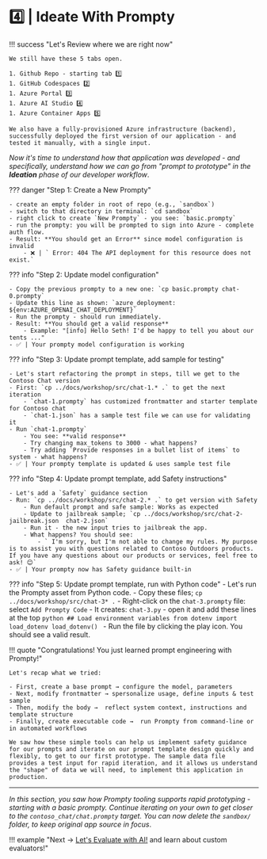 # 4️⃣ | Ideate With Prompty

!!! success "Let's Review where we are right now"

    We still have these 5 tabs open.

    1. Github Repo - starting tab 1️⃣
    1. GitHub Codespaces 2️⃣
    1. Azure Portal 3️⃣
    1. Azure AI Studio 4️⃣
    1. Azure Container Apps 5️⃣

    We also have a fully-provisioned Azure infrastructure (backend), successfully deployed the first version of our application - and tested it manually, with a single input.


_Now it's time to understand how that application was developed - and specifically, understand how we can go from "prompt to prototype" in the **Ideation** phase of our developer workflow_.

??? danger "Step 1: Create a New Prompty"

    - create an empty folder in root of repo (e.g., `sandbox`)
    - switch to that directory in terminal: `cd sandbox`
    - right click to create `New Prompty` - you see: `basic.prompty`
    - run the prompty: you will be prompted to sign into Azure - complete auth flow.
    - Result: **You should get an Error** since model configuration is invalid
        - ❌ | ` Error: 404 The API deployment for this resource does not exist.`

??? info "Step 2: Update model configuration"

    - Copy the previous prompty to a new one: `cp basic.prompty chat-0.prompty`
    - Update this line as shown: `azure_deployment: ${env:AZURE_OPENAI_CHAT_DEPLOYMENT}`
    - Run the prompty - should run immediately.
    - Result: **You should get a valid response**
        - Example: "[info] Hello Seth! I'd be happy to tell you about our tents ..."
    - ✅ | Your prompty model configuration is working

??? info "Step 3: Update prompt template, add sample for testing"

    - Let's start refactoring the prompt in steps, till we get to the Contoso Chat version
    - First: `cp ../docs/workshop/src/chat-1.* .` to get the next iteration
        - `chat-1.prompty` has customized frontmatter and starter template for Contoso chat
        - `chat-1.json` has a sample test file we can use for validating it
    - Run `chat-1.prompty`
        - You see: **valid response**
        - Try changing max_tokens to 3000 - what happens?
        - Try adding `Provide responses in a bullet list of items` to system - what happens?
    - ✅ | Your prompty template is updated & uses sample test file

??? info "Step 4: Update prompt template, add Safety instructions"

    - Let's add a `Safety` guidance section
    - Run: `cp ../docs/workshop/src/chat-2.* .` to get version with Safety
        - Run default prompt and safe sample: Works as expected
        - Update to jailbreak sample; `cp ../docs/workshop/src/chat-2-jailbreak.json  chat-2.json`
        - Run it - the new input tries to jailbreak the app. 
        - What happens? You should see: 
            - ` I'm sorry, but I'm not able to change my rules. My purpose is to assist you with questions related to Contoso Outdoors products. If you have any questions about our products or services, feel free to ask! 😊`
    - ✅ | Your prompty now has Safety guidance built-in

??? info "Step 5: Update prompt template, run with Python code"
    - Let's run the Prompty asset from Python code.
    - Copy these files; `cp ../docs/workshop/src/chat-3* .`
    - Right-click on the `chat-3.prompty` file: select `Add Prompty Code`
    - It creates: `chat-3.py` - open it and add these lines at the top
        ```python
        ## Load environment variables
        from dotenv import load_dotenv
        load_dotenv()
        ```
    - Run the file by clicking the play icon. You should see a valid result.

!!! quote "Congratulations! You just learned prompt engineering with Prompty!"

    Let's recap what we tried:

    - First, create a base prompt → configure the model, parameters
    - Next, modify frontmatter → spersonalize usage, define inputs & test sample
    - Then, modify the body →  reflect system context, instructions and template structure
    - Finally, create executable code →  run Prompty from command-line or in automated workflows

    We saw how these simple tools can help us implement safety guidance for our prompts and iterate on our prompt template design quickly and flexibly, to get to our first prototype. The sample data file  provides a test input for rapid iteration, and it allows us understand the "shape" of data we will need, to implement this application in production.

---

_In this section, you saw how Prompty tooling supports rapid prototyping - starting with a basic prompty. Continue iterating on your own to get closer to the `contoso_chat/chat.prompty` target. You can now delete the `sandbox/` folder, to keep original app source in focus_.

!!! example "Next → [Let's Evaluate with AI!](./05-evaluation.md) and learn about custom evaluators!"
